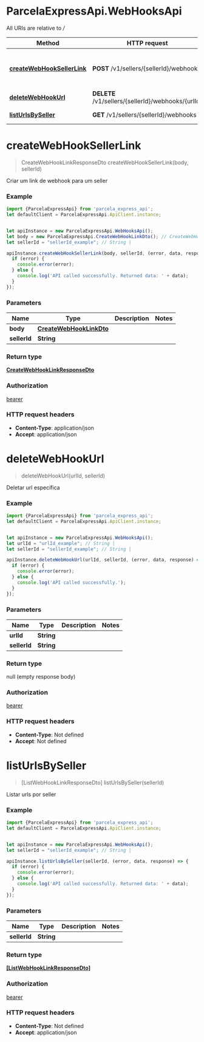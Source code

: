 # ParcelaExpressApi.WebHooksApi

All URIs are relative to */*

Method | HTTP request | Description
------------- | ------------- | -------------
[**createWebHookSellerLink**](WebHooksApi.md#createWebHookSellerLink) | **POST** /v1/sellers/{sellerId}/webhooks | Criar um link de webhook para um seller
[**deleteWebHookUrl**](WebHooksApi.md#deleteWebHookUrl) | **DELETE** /v1/sellers/{sellerId}/webhooks/{urlId} | Deletar url específica
[**listUrlsBySeller**](WebHooksApi.md#listUrlsBySeller) | **GET** /v1/sellers/{sellerId}/webhooks | Listar urls por seller

<a name="createWebHookSellerLink"></a>
# **createWebHookSellerLink**
> CreateWebHookLinkResponseDto createWebHookSellerLink(body, sellerId)

Criar um link de webhook para um seller

### Example
```javascript
import {ParcelaExpressApi} from 'parcela_express_api';
let defaultClient = ParcelaExpressApi.ApiClient.instance;


let apiInstance = new ParcelaExpressApi.WebHooksApi();
let body = new ParcelaExpressApi.CreateWebHookLinkDto(); // CreateWebHookLinkDto | 
let sellerId = "sellerId_example"; // String | 

apiInstance.createWebHookSellerLink(body, sellerId, (error, data, response) => {
  if (error) {
    console.error(error);
  } else {
    console.log('API called successfully. Returned data: ' + data);
  }
});
```

### Parameters

Name | Type | Description  | Notes
------------- | ------------- | ------------- | -------------
 **body** | [**CreateWebHookLinkDto**](CreateWebHookLinkDto.md)|  | 
 **sellerId** | **String**|  | 

### Return type

[**CreateWebHookLinkResponseDto**](CreateWebHookLinkResponseDto.md)

### Authorization

[bearer](../README.md#bearer)

### HTTP request headers

 - **Content-Type**: application/json
 - **Accept**: application/json

<a name="deleteWebHookUrl"></a>
# **deleteWebHookUrl**
> deleteWebHookUrl(urlId, sellerId)

Deletar url específica

### Example
```javascript
import {ParcelaExpressApi} from 'parcela_express_api';
let defaultClient = ParcelaExpressApi.ApiClient.instance;


let apiInstance = new ParcelaExpressApi.WebHooksApi();
let urlId = "urlId_example"; // String | 
let sellerId = "sellerId_example"; // String | 

apiInstance.deleteWebHookUrl(urlId, sellerId, (error, data, response) => {
  if (error) {
    console.error(error);
  } else {
    console.log('API called successfully.');
  }
});
```

### Parameters

Name | Type | Description  | Notes
------------- | ------------- | ------------- | -------------
 **urlId** | **String**|  | 
 **sellerId** | **String**|  | 

### Return type

null (empty response body)

### Authorization

[bearer](../README.md#bearer)

### HTTP request headers

 - **Content-Type**: Not defined
 - **Accept**: Not defined

<a name="listUrlsBySeller"></a>
# **listUrlsBySeller**
> [ListWebHookLinkResponseDto] listUrlsBySeller(sellerId)

Listar urls por seller

### Example
```javascript
import {ParcelaExpressApi} from 'parcela_express_api';
let defaultClient = ParcelaExpressApi.ApiClient.instance;


let apiInstance = new ParcelaExpressApi.WebHooksApi();
let sellerId = "sellerId_example"; // String | 

apiInstance.listUrlsBySeller(sellerId, (error, data, response) => {
  if (error) {
    console.error(error);
  } else {
    console.log('API called successfully. Returned data: ' + data);
  }
});
```

### Parameters

Name | Type | Description  | Notes
------------- | ------------- | ------------- | -------------
 **sellerId** | **String**|  | 

### Return type

[**[ListWebHookLinkResponseDto]**](ListWebHookLinkResponseDto.md)

### Authorization

[bearer](../README.md#bearer)

### HTTP request headers

 - **Content-Type**: Not defined
 - **Accept**: application/json

